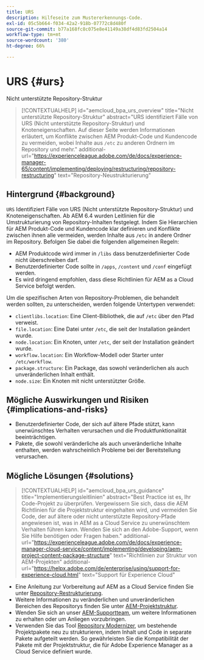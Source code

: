 ```yaml
---
title: URS
description: Hilfeseite zum Mustererkennungs-Code.
exl-id: 05c5b664-f034-42a2-918b-07772c8d480f
source-git-commit: b77a168fc8c075e8e41149a38df4d83fd2504a14
workflow-type: tm+mt
source-wordcount: '380'
ht-degree: 66%

---
```


# URS {#urs}

Nicht unterstützte Repository-Struktur

>[!CONTEXTUALHELP]
>id="aemcloud_bpa_urs_overview"
>title="Nicht unterstützte Repository-Struktur"
>abstract="URS identifiziert Fälle von URS (Nicht unterstützte Repository-Struktur) und Knoteneigenschaften. Auf dieser Seite werden Informationen erläutert, um Konflikte zwischen AEM Produkt-Code und Kundencode zu vermeiden, wobei Inhalte aus `/etc` zu anderen Ordnern im Repository und mehr."
>additional-url="https://experienceleague.adobe.com/de/docs/experience-manager-65/content/implementing/deploying/restructuring/repository-restructuring" text="Repository-Neustrukturierung"

## Hintergrund {#background}

`URS`  Identifiziert Fälle von URS (Nicht unterstützte Repository-Struktur) und Knoteneigenschaften. Ab AEM 6.4 wurden Leitlinien für die Umstrukturierung von Repository-Inhalten festgelegt. Indem Sie Hierarchien für AEM Produkt-Code und Kundencode klar definieren und Konflikte zwischen ihnen alle vermeiden, werden Inhalte aus `/etc` in andere Ordner im Repository. Befolgen Sie dabei die folgenden allgemeinen Regeln:

* AEM Produktcode wird immer in `/libs` dass benutzerdefinierter Code nicht überschreiben darf.
* Benutzerdefinierter Code sollte in `/apps`, `/content` und `/conf` eingefügt werden.
* Es wird dringend empfohlen, dass diese Richtlinien für AEM as a Cloud Service befolgt werden.

Um die spezifischen Arten von Repository-Problemen, die behandelt werden sollten, zu unterscheiden, werden folgende Untertypen verwendet:

* `clientlibs.location`: Eine Client-Bibliothek, die auf `/etc` über den Pfad verweist.
* `file.location`: Eine Datei unter `/etc`, die seit der Installation geändert wurde.
* `node.location`: Ein Knoten, unter `/etc`, der seit der Installation geändert wurde.
* `workflow.location`: Ein Workflow-Modell oder Starter unter `/etc/workflow`.
* `package.structure`: Ein Package, das sowohl veränderlichen als auch unveränderlichen Inhalt enthält.
* `node.size`: Ein Knoten mit nicht unterstützter Größe.

## Mögliche Auswirkungen und Risiken {#implications-and-risks}

* Benutzerdefinierter Code, der sich auf ältere Pfade stützt, kann unerwünschtes Verhalten verursachen und die Produktfunktionalität beeinträchtigen.
* Pakete, die sowohl veränderliche als auch unveränderliche Inhalte enthalten, werden wahrscheinlich Probleme bei der Bereitstellung verursachen.

## Mögliche Lösungen {#solutions}

>[!CONTEXTUALHELP]
>id="aemcloud_bpa_urs_guidance"
>title="Implementierungsleitlinien"
>abstract="Best Practice ist es, Ihr Code-Projekt zu überprüfen. Vergewissern Sie sich, dass die AEM Richtlinien für die Projektstruktur eingehalten wird, und vermeiden Sie Code, der auf ältere oder nicht unterstützte Repository-Pfade angewiesen ist, was in AEM as a Cloud Service zu unerwünschtem Verhalten führen kann. Wenden Sie sich an den Adobe-Support, wenn Sie Hilfe benötigen oder Fragen haben."
>additional-url="https://experienceleague.adobe.com/de/docs/experience-manager-cloud-service/content/implementing/developing/aem-project-content-package-structure" text="Richtlinien zur Struktur von AEM-Projekten"
>additional-url="https://helpx.adobe.com/de/enterprise/using/support-for-experience-cloud.html" text="Support für Experience Cloud"

* Eine Anleitung zur Vorbereitung auf AEM as a Cloud Service finden Sie unter [Repository-Restrukturierung](https://experienceleague.adobe.com/de/docs/experience-manager-65/content/implementing/deploying/restructuring/repository-restructuring).
* Weitere Informationen zu veränderlichen und unveränderlichen Bereichen des Repositorys finden Sie unter [AEM-Projektstruktur](https://experienceleague.adobe.com/de/docs/experience-manager-cloud-service/content/implementing/developing/aem-project-content-package-structure).
* Wenden Sie sich an unser [AEM-Supportteam](https://helpx.adobe.com/de/enterprise/using/support-for-experience-cloud.html), um weitere Informationen zu erhalten oder um Anliegen vorzubringen.
* Verwenden Sie das Tool [Repository Modernizer](https://experienceleague.adobe.com/de/docs/experience-manager-cloud-service/content/migration-journey/refactoring-tools/repo-modernizer#refactoring-tools), um bestehende Projektpakete neu zu strukturieren, indem Inhalt und Code in separate Pakete aufgeteilt werden. So gewährleisten Sie die Kompatibilität der Pakete mit der Projektstruktur, die für Adobe Experience Manager as a Cloud Service definiert wurde.

